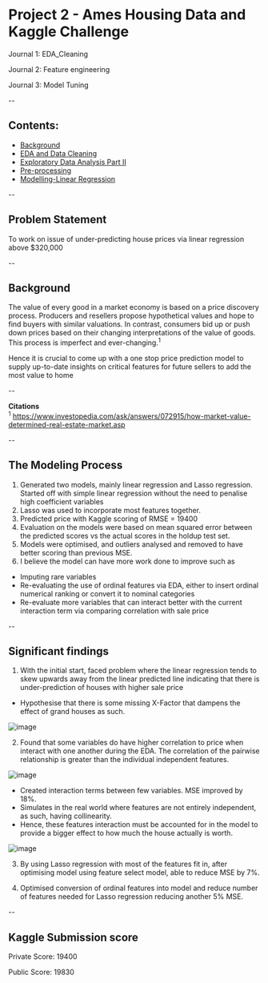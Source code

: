 # Project 2 - Ames Housing Data and Kaggle Challenge

Journal 1: EDA_Cleaning

Journal 2: Feature engineering

Journal 3: Model Tuning

--

## Contents:
- [Background](#Background)
- [EDA and Data Cleaning](#EDA-and-Data-Cleaning)
- [Exploratory Data Analysis Part II](#Exploratory-Data-Analysis-Part-II)
- [Pre-processing](#Pre-processing)
- [Modelling-Linear Regression](#Modelling-Linear-Regression)

--

## Problem Statement
To work on issue of under-predicting house prices via linear regression above $320,000

--

## Background 
The value of every good in a market economy is based on a price discovery process. 
Producers and resellers propose hypothetical values and hope to find buyers with similar valuations. 
In contrast, consumers bid up or push down prices based on their changing interpretations of the value of goods. 
This process is imperfect and ever-changing.<sup>1</sup> 

Hence it is crucial to come up with a one stop price prediction model to supply up-to-date insights on critical features for future sellers to add the most value to home 

--

**Citations**
<br>
<sup>1</sup> https://www.investopedia.com/ask/answers/072915/how-market-value-determined-real-estate-market.asp

--

## The Modeling Process

1. Generated two models, mainly linear regression and Lasso regression. Started off with simple linear regression without the need to penalise high coefficient variables
2. Lasso was used to incorporate most features together. 
3. Predicted price with Kaggle scoring of RMSE = 19400
4. Evaluation on the models were based on mean squared error between the predicted scores vs the actual scores in the holdup test set. 
5. Models were optimised, and outliers analysed and removed to have better scoring than previous MSE. 
6. I believe the model can have more work done to improve such as 
-  Imputing rare variables 
-  Re-evaluating the use of ordinal features via EDA, either to insert ordinal numerical ranking or convert it to nominal categories
-  Re-evaluate more variables that can interact better with the current interaction term via comparing correlation with sale price

--

## Significant findings

1. With the initial start, faced problem where the linear regression tends to skew upwards away from the linear predicted line 
   indicating that there is under-prediction of houses with higher sale price 
-  Hypothesise that there is some missing X-Factor that dampens the effect of grand houses as such.

![image](https://user-images.githubusercontent.com/98629542/158872134-ce26537c-37e4-4ed6-b4be-0d278d837690.png)


2. Found that some variables do have higher correlation to price when interact with one another during the EDA. 
   The correlation of the pairwise relationship is greater than the individual independent features. 
   
![image](https://user-images.githubusercontent.com/98629542/158872096-eb340afd-4615-4fd3-865f-ee156bc2c43f.png)

-  Created interaction terms between few variables. MSE improved by 18%.
-  Simulates in the real world where features are not entirely independent, as such, having collinearity. 
-  Hence, these features interaction must be accounted for in the model to provide a bigger effect to how much the house actually is worth. 

![image](https://user-images.githubusercontent.com/98629542/158870698-b643070a-0a59-458c-8a2c-bd1f288d5cf1.png)

3. By using Lasso regression with most of the features fit in, after optimising model using feature select model, able to reduce MSE by 7%. 

4. Optimised conversion of ordinal features into model and reduce number of features needed for Lasso regression reducing another 5% MSE. 
 

--

## Kaggle Submission score

Private Score: 19400

Public Score: 19830




